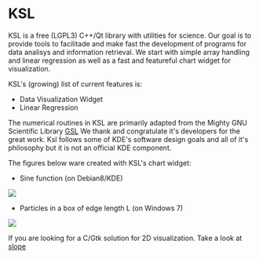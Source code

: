 KSL
===

KSL is a free (LGPL3) C++/Qt library with utilities for science. Our goal
is to provide tools to facilitade and make fast the development of programs
for data analisys and information retrieval. We start with simple array
handling and linear regression as well as a fast and featureful chart
widget for visualization.

KSL's (growing) list of current features is:

   * Data Visualization Widget
   * Linear Regression

The numerical routines in KSL are primarily adapted from the Mighty GNU
Scientific Library [GSL](http://www.gnu.org/software/gsl)
We thank and congratulate it's developers for the great work. Ksl follows
some of KDE's software design goals and all of it's philosophy but it is
not an official KDE component.

The figures below ware created with KSL's chart widget:

   * Sine function (on Debian8/KDE)

![](https://github.com/elvismt/Ksl/blob/master/demos/sine.png)

   * Particles in a box of edge length L (on Windows 7)

![](https://github.com/elvismt/Ksl/blob/master/demos/scatter.png)

If you are looking for a C/Gtk solution for 2D visualization. Take a look
at [slope](https://github.com/elvismt/slope)

